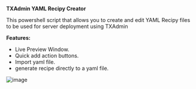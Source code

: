 **TXAdmin YAML Recipy Creator**

This powershell script that allows you to create and edit YAML Recipy files to be used for server deployment using TXAdmin

**Features:**

* Live Preview Window.
* Quick add action buttons.
* Import yaml file.
* generate recipe directly to a yaml file.

![image](https://github.com/user-attachments/assets/2bb38952-dd7a-4843-bc86-2b588ae792f1)
